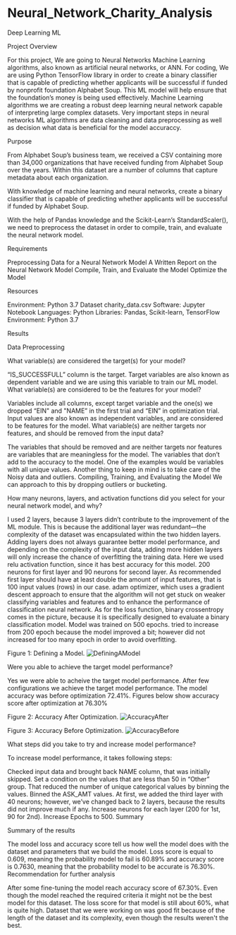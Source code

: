# Neural_Network_Charity_Analysis
Deep Learning ML

Project Overview

For this project, We are going to Neural Networks Machine Learning algorithms, also known as artificial neural networks, or ANN. For coding, We are using Python TensorFlow library in order to create a binary classifier that is capable of predicting whether applicants will be successful if funded by nonprofit foundation Alphabet Soup. This ML model will help ensure that the foundation’s money is being used effectively. Machine Learning algorithms we are creating a robust deep learning neural network capable of interpreting large complex datasets. Very important steps in neural networks ML algorithms are data cleaning and data preprocessing as well as decision what data is beneficial for the model accuraccy.

Purpose



From Alphabet Soup’s business team, we received a CSV containing more than 34,000 organizations that have received funding from Alphabet Soup over the years. Within this dataset are a number of columns that capture metadata about each organization.

With knowledge of machine learning and neural networks, create a binary classifier that is capable of predicting whether applicants will be successful if funded by Alphabet Soup.

With the help of Pandas knowledge and the Scikit-Learn’s StandardScaler(), we need to preprocess the dataset in order to compile, train, and evaluate the neural network model.

Requirements

Preprocessing Data for a Neural Network Model
A Written Report on the Neural Network Model
Compile, Train, and Evaluate the Model
Optimize the Model

Resources

Environment: Python 3.7
Dataset charity_data.csv
Software: Jupyter Notebook
Languages: Python
Libraries: Pandas, Scikit-learn, TensorFlow
Environment: Python 3.7

Results

Data Preprocessing

What variable(s) are considered the target(s) for your model?

“IS_SUCCESSFULL” column is the target.
Target variables are also known as dependent variable and we are using this variable to train our ML model.
What variable(s) are considered to be the features for your model?

Variables include all columns, except target variable and the one(s) we dropped “EIN" and "NAME” in the first trial and “EIN” in optimization trial.
Input values are also known as independent variables, and are considered to be features for the model.
What variable(s) are neither targets nor features, and should be removed from the input data?

The variables that should be removed and are neither targets nor features are variables that are meaningless for the model.
The variables that don’t add to the accuracy to the model. One of the examples would be variables with all unique values.
Another thing to keep in mind is to take care of the Noisy data and outliers.
Compiling, Training, and Evaluating the Model
We can approach to this by dropping outliers or bucketing.


How many neurons, layers, and activation functions did you select for your neural network model, and why?

I used 2 layers, because 3 layers didn’t contribute to the improvement of the ML module.
This is because the additional layer was redundant—the complexity of the dataset was encapsulated within the two hidden layers.
Adding layers does not always guarantee better model performance, and depending on the complexity of the input data, adding more hidden layers will only increase the chance of overfitting the training data.
Here we used relu activation function, since it has best accuracy for this model.
200 neurons for first layer and 90 neurons for second layer.
As recommended first layer should have at least double the amount of input features, that is 100 input values (rows) in our case.
adam optimizer, which uses a gradient descent approach to ensure that the algorithm will not get stuck on weaker classifying variables and features and to enhance the performance of classification neural network.
As for the loss function, binary crossentropy comes in the picture, because it is specifically designed to evaluate a binary classification model.
Model was trained on 500 epochs. tried to increase from 200 epoch because the model improved a bit; however did not increased for too many epoch in order to avoid overfitting.


Figure 1: Defining a Model.
![DefiningAModel](https://user-images.githubusercontent.com/91812090/162635004-f51fad7f-a36d-4662-ac7c-d8357f357885.png)


Were you able to achieve the target model performance?

Yes we were able to acheive the target model performance. After few configurations we achieve the target model performance.
The model accuracy was before optimization 72.41%. Figures below show accuracy score after optimization at 76.30% 


Figure 2: Accuracy After Optimization.
![AccuracyAfter](https://user-images.githubusercontent.com/91812090/162635220-c39ec6b6-be78-4d6f-8526-855a9c281350.png)




Figure 3: Accuracy Before Optimization.
![AccuracyBefore](https://user-images.githubusercontent.com/91812090/162635308-13b9eb5e-c0a2-43aa-9d06-00e7f85bd786.png)


What steps did you take to try and increase model performance?

To increase model performance, it takes following steps:

Checked input data and brought back NAME column, that was initially skipped.
Set a condition on the values that are less than 50 in “Other” group. That reduced the number of unique categorical values by binning the values.
Binned the ASK_AMT values.
At first, we added the third layer with 40 neurons; however, we’ve changed back to 2 layers, because the results did not improve much if any.
Increase neurons for each layer (200 for 1st, 90 for 2nd).
Increase Epochs to 500.
Summary

Summary of the results

The model loss and accuracy score tell us how well the model does with the dataset and parameters that we build the model.
Loss score is equal to 0.609, meaning the probability model to fail is 60.89% and accuracy score is 0.7630, meaning that the probability model to be accurate is 76.30%.
Recommendation for further analysis

After some fine-tuning the model reach accuracy score of 67.30%.
Even though the model reached the required criteria it might not be the best model for this dataset.
The loss score for that model is still about 60%, what is quite high.
Dataset that we were working on was good fit because of the length of the dataset and its complexity, even though the results weren't the best. 

